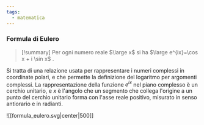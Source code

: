 ```yaml
---
tags:
  - matematica
---
```

### Formula di Eulero

> [!summary] Per ogni numero reale $\large x$ si ha $\large e^{ix}=\cos x + i \sin x$ .

Si tratta di una relazione usata per rappresentare i numeri complessi in coordinate polari, e che permette la definizione del logaritmo per argomenti complessi. La rappresentazione della funzione $e^{ix}$ nel piano complesso è un cerchio unitario, e $x$ è l'angolo che un segmento che collega l'origine a un punto del cerchio unitario forma con l'asse reale positivo, misurato in senso antiorario e in radianti.

![[formula_eulero.svg|center|500]]
